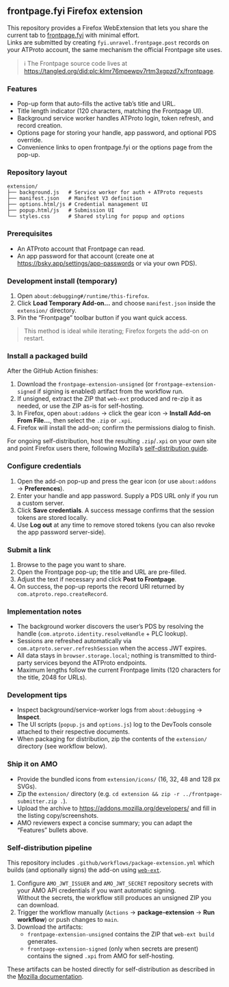 ## frontpage.fyi Firefox extension

This repository provides a Firefox WebExtension that lets you share the current tab to [frontpage.fyi](https://frontpage.fyi) with minimal effort.  
Links are submitted by creating `fyi.unravel.frontpage.post` records on your ATProto account, the same mechanism the official Frontpage site uses.

> ℹ️ The Frontpage source code lives at <https://tangled.org/did:plc:klmr76mpewpv7rtm3xgpzd7x/frontpage>.

### Features

- Pop-up form that auto-fills the active tab’s title and URL.
- Title length indicator (120 characters, matching the Frontpage UI).
- Background service worker handles ATProto login, token refresh, and record creation.
- Options page for storing your handle, app password, and optional PDS override.
- Convenience links to open frontpage.fyi or the options page from the pop-up.

### Repository layout

```
extension/
├── background.js   # Service worker for auth + ATProto requests
├── manifest.json   # Manifest V3 definition
├── options.html/js # Credential management UI
├── popup.html/js   # Submission UI
└── styles.css      # Shared styling for popup and options
```

### Prerequisites

- An ATProto account that Frontpage can read.
- An app password for that account (create one at <https://bsky.app/settings/app-passwords> or via your own PDS).

### Development install (temporary)

1. Open `about:debugging#/runtime/this-firefox`.
2. Click **Load Temporary Add-on…** and choose `manifest.json` inside the `extension/` directory.
3. Pin the “Frontpage” toolbar button if you want quick access.

> This method is ideal while iterating; Firefox forgets the add-on on restart.

### Install a packaged build

After the GitHub Action finishes:

1. Download the `frontpage-extension-unsigned` (or `frontpage-extension-signed` if signing is enabled) artifact from the workflow run.
2. If unsigned, extract the ZIP that `web-ext` produced and re-zip it as needed, or use the ZIP as-is for self-hosting.
3. In Firefox, open `about:addons` → click the gear icon → **Install Add-on From File…**, then select the `.zip` or `.xpi`.
4. Firefox will install the add-on; confirm the permissions dialog to finish.

For ongoing self-distribution, host the resulting `.zip`/`.xpi` on your own site and point Firefox users there, following Mozilla’s [self-distribution guide](https://extensionworkshop.com/documentation/publish/self-distribution/).

### Configure credentials

1. Open the add-on pop-up and press the gear icon (or use `about:addons` → **Preferences**).
2. Enter your handle and app password. Supply a PDS URL only if you run a custom server.
3. Click **Save credentials**. A success message confirms that the session tokens are stored locally.
4. Use **Log out** at any time to remove stored tokens (you can also revoke the app password server-side).

### Submit a link

1. Browse to the page you want to share.
2. Open the Frontpage pop-up; the title and URL are pre-filled.
3. Adjust the text if necessary and click **Post to Frontpage**.
4. On success, the pop-up reports the record URI returned by `com.atproto.repo.createRecord`.

### Implementation notes

- The background worker discovers the user’s PDS by resolving the handle (`com.atproto.identity.resolveHandle` + PLC lookup).
- Sessions are refreshed automatically via `com.atproto.server.refreshSession` when the access JWT expires.
- All data stays in `browser.storage.local`; nothing is transmitted to third-party services beyond the ATProto endpoints.
- Maximum lengths follow the current Frontpage limits (120 characters for the title, 2048 for URLs).

### Development tips

- Inspect background/service-worker logs from `about:debugging` → **Inspect**.
- The UI scripts (`popup.js` and `options.js`) log to the DevTools console attached to their respective documents.
- When packaging for distribution, zip the contents of the `extension/` directory (see workflow below).

### Ship it on AMO

- Provide the bundled icons from `extension/icons/` (16, 32, 48 and 128 px SVGs).
- Zip the `extension/` directory (e.g. `cd extension && zip -r ../frontpage-submitter.zip .`).
- Upload the archive to <https://addons.mozilla.org/developers/> and fill in the listing copy/screenshots.
- AMO reviewers expect a concise summary; you can adapt the “Features” bullets above.

### Self-distribution pipeline

This repository includes `.github/workflows/package-extension.yml` which builds (and optionally signs) the add-on using [`web-ext`](https://extensionworkshop.com/documentation/develop/web-ext-command-reference/).

1. Configure `AMO_JWT_ISSUER` and `AMO_JWT_SECRET` repository secrets with your AMO API credentials if you want automatic signing.  
   Without the secrets, the workflow still produces an unsigned ZIP you can download.
2. Trigger the workflow manually (`Actions` → **package-extension** → **Run workflow**) or push changes to `main`.
3. Download the artifacts:
   - `frontpage-extension-unsigned` contains the ZIP that `web-ext build` generates.
   - `frontpage-extension-signed` (only when secrets are present) contains the signed `.xpi` from AMO for self-hosting.

These artifacts can be hosted directly for self-distribution as described in the [Mozilla documentation](https://extensionworkshop.com/documentation/publish/self-distribution/).

